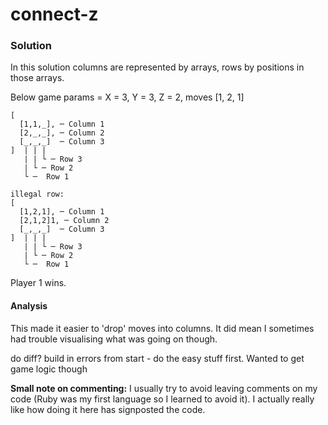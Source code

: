 # connect-z

### Solution 

In this solution columns  are represented by arrays, rows by positions in those arrays.

Below game params = X = 3, Y = 3, Z = 2, moves [1, 2, 1]

    [
      [1,1,_], ─ Column 1
      [2,_,_], ─ Column 2
      [_,_,_]  ─ Column 3
    ]  | | |
       | | └ ─ Row 3
       | └ ─ Row 2
       └ ─	Row 1

    illegal row:
    [
      [1,2,1], ─ Column 1
      [2,1,2]1, ─ Column 2
      [_,_,_]  ─ Column 3
    ]  | | |
       | | └ ─ Row 3
       | └ ─ Row 2
       └ ─	Row 1

Player 1 wins.

#### Analysis

This made it easier to 'drop' moves into columns. It did mean I sometimes had trouble visualising what was going on though. 

do diff? build in errors from start - do the easy stuff first. Wanted to get game logic though 

**Small note on commenting:** I usually try to avoid leaving comments on my code (Ruby was my first language so I learned to avoid it). I actually really like how doing it here has signposted the code.